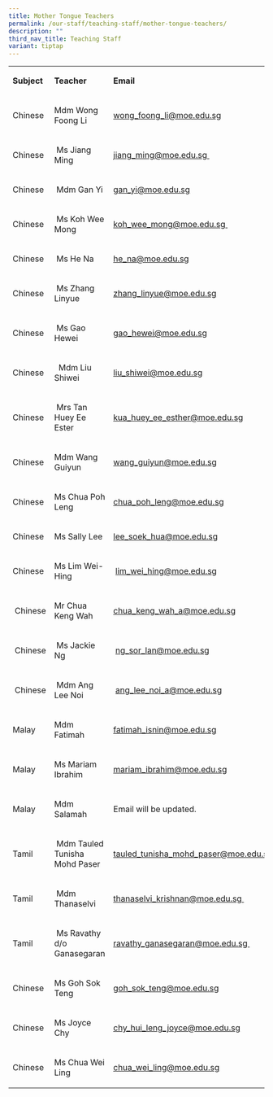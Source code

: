 ```yaml
---
title: Mother Tongue Teachers
permalink: /our-staff/teaching-staff/mother-tongue-teachers/
description: ""
third_nav_title: Teaching Staff
variant: tiptap
---
```

<table><tbody><tr><td rowspan="1" colspan="1"><p><strong>Subject&nbsp;</strong></p></td><td rowspan="1" colspan="1"><p><strong>Teacher</strong></p></td><td rowspan="1" colspan="1"><p><strong>Email</strong></p></td></tr><tr><td rowspan="1" colspan="1"><p>Chinese</p></td><td rowspan="1" colspan="1"><p>Mdm Wong Foong Li<br></p></td><td rowspan="1" colspan="1"><p><a href="mailto:wong_foong_li@moe.edu.sg" rel="noopener noreferrer nofollow" target="">wong_foong_li@moe.edu.sg</a><br></p></td></tr><tr><td rowspan="1" colspan="1"><p>Chinese</p></td><td rowspan="1" colspan="1"><p>&nbsp;Ms Jiang Ming</p></td><td rowspan="1" colspan="1"><p><a href="mailto:jiang_ming@moe.edu.sg" rel="noopener noreferrer nofollow" target="">jiang_ming@moe.edu.sg&nbsp;</a></p></td></tr><tr><td rowspan="1" colspan="1"><p>Chinese</p></td><td rowspan="1" colspan="1"><p>&nbsp;Mdm Gan Yi</p></td><td rowspan="1" colspan="1"><p><a href="mailto:gan_yi@moe.edu.sg" rel="noopener noreferrer nofollow" target="">gan_yi@moe.edu.sg</a></p></td></tr><tr><td rowspan="1" colspan="1"><p>Chinese</p></td><td rowspan="1" colspan="1"><p>&nbsp;Ms Koh Wee Mong</p></td><td rowspan="1" colspan="1"><p><a href="mailto:koh_wee_mong@moe.edu.sg" rel="noopener noreferrer nofollow" target="">koh_wee_mong@moe.edu.sg&nbsp;</a></p></td></tr><tr><td rowspan="1" colspan="1"><p>Chinese</p></td><td rowspan="1" colspan="1"><p>&nbsp;Ms He Na</p></td><td rowspan="1" colspan="1"><p><a href="mailto:he_na@moe.edu.sg" rel="noopener noreferrer nofollow" target="">he_na@moe.edu.sg</a></p></td></tr><tr><td rowspan="1" colspan="1"><p>Chinese</p></td><td rowspan="1" colspan="1"><p>&nbsp;Ms Zhang Linyue</p></td><td rowspan="1" colspan="1"><p><a href="mailto:zhang_linyue@moe.edu.sg" rel="noopener noreferrer nofollow" target="">zhang_linyue@moe.edu.sg</a>&nbsp;</p></td></tr><tr><td rowspan="1" colspan="1"><p>Chinese</p></td><td rowspan="1" colspan="1"><p>&nbsp;Ms Gao Hewei</p></td><td rowspan="1" colspan="1"><p><a href="mailto:gao_hewei@moe.edu.sg" rel="noopener noreferrer nofollow" target="">gao_hewei@moe.edu.sg</a></p></td></tr><tr><td rowspan="1" colspan="1"><p>Chinese</p></td><td rowspan="1" colspan="1"><p>&nbsp;&nbsp;Mdm Liu Shiwei</p></td><td rowspan="1" colspan="1"><p><a href="mailto:liu_shiwei@moe.edu.sg" rel="noopener noreferrer nofollow" target="">liu_shiwei@moe.edu.sg</a></p></td></tr><tr><td rowspan="1" colspan="1"><p>Chinese</p></td><td rowspan="1" colspan="1"><p>&nbsp;Mrs Tan Huey Ee Ester&nbsp;</p></td><td rowspan="1" colspan="1"><p><a href="mailto:kua_huey_ee_esther@moe.edu.sg" rel="noopener noreferrer nofollow" target="">kua_huey_ee_esther@moe.edu.sg</a>&nbsp;</p></td></tr><tr><td rowspan="1" colspan="1"><p>Chinese</p></td><td rowspan="1" colspan="1"><p>Mdm Wang Guiyun&nbsp;</p></td><td rowspan="1" colspan="1"><p><a href="mailto:wang_guiyun@moe.edu.sg" rel="noopener noreferrer nofollow" target="">wang_guiyun@moe.edu.sg</a>&nbsp;</p></td></tr><tr><td rowspan="1" colspan="1"><p>Chinese&nbsp;</p></td><td rowspan="1" colspan="1"><p>Ms Chua Poh Leng&nbsp;</p></td><td rowspan="1" colspan="1"><p><a href="mailto:chua_poh_leng@moe.edu.sg" rel="noopener noreferrer nofollow" target="">chua_poh_leng@moe.edu.sg</a>&nbsp;&nbsp;</p></td></tr><tr><td rowspan="1" colspan="1"><p>Chinese&nbsp;</p></td><td rowspan="1" colspan="1"><p>Ms Sally Lee</p></td><td rowspan="1" colspan="1"><p><a href="mailto:lee_soek_hua@moe.edu.sg" rel="noopener noreferrer nofollow" target="">lee_soek_hua@moe.edu.sg</a></p></td></tr><tr><td rowspan="1" colspan="1"><p>Chinese</p></td><td rowspan="1" colspan="1"><p>Ms Lim Wei-Hing&nbsp;</p></td><td rowspan="1" colspan="1"><p>&nbsp;<a href="mailto:lim_wei_hing@moe.edu.sg" rel="noopener noreferrer nofollow" target="">lim_wei_hing@moe.edu.sg</a></p></td></tr><tr><td rowspan="1" colspan="1"><p>&nbsp;Chinese</p></td><td rowspan="1" colspan="1"><p>Mr Chua Keng Wah</p></td><td rowspan="1" colspan="1"><p><a href="mailto:chua_keng_wah_a@moe.edu.sg" rel="noopener noreferrer nofollow" target="">chua_keng_wah_a@moe.edu.sg</a></p></td></tr><tr><td rowspan="1" colspan="1"><p>&nbsp;Chinese</p></td><td rowspan="1" colspan="1"><p>&nbsp;Ms Jackie Ng</p></td><td rowspan="1" colspan="1"><p>&nbsp;<a href="mailto:ng_sor_lan@moe.edu.sg" rel="noopener noreferrer nofollow" target="">ng_sor_lan@moe.edu.sg</a>&nbsp;</p></td></tr><tr><td rowspan="1" colspan="1"><p>&nbsp;Chinese</p></td><td rowspan="1" colspan="1"><p>&nbsp;Mdm Ang Lee Noi</p></td><td rowspan="1" colspan="1"><p>&nbsp;<a href="mailto:ang_lee_noi_a@moe.edu.sg" rel="noopener noreferrer nofollow" target="">ang_lee_noi_a@moe.edu.sg</a>&nbsp;</p></td></tr><tr><td rowspan="1" colspan="1"><p>Malay</p></td><td rowspan="1" colspan="1"><p>Mdm Fatimah</p></td><td rowspan="1" colspan="1"><p><a href="mailto:fatimah_isnin@moe.edu.sg" rel="noopener noreferrer nofollow" target="_blank">fatimah_isnin@moe.edu.sg</a></p></td></tr><tr><td rowspan="1" colspan="1"><p>Malay</p></td><td rowspan="1" colspan="1"><p>Ms Mariam Ibrahim</p></td><td rowspan="1" colspan="1"><p><a href="mailto:mariam_ibrahim@moe.edu.sg" rel="noopener noreferrer nofollow" target="">mariam_ibrahim@moe.edu.sg</a><br></p></td></tr><tr><td rowspan="1" colspan="1"><p>Malay</p></td><td rowspan="1" colspan="1"><p>Mdm Salamah</p></td><td rowspan="1" colspan="1"><p>Email will be updated.</p></td></tr><tr><td rowspan="1" colspan="1"><p>Tamil</p></td><td rowspan="1" colspan="1"><p>&nbsp;Mdm Tauled Tunisha Mohd Paser</p></td><td rowspan="1" colspan="1"><p><a href="mailto:tauled_tunisha_mohd_paser@moe.edu.sg" rel="noopener noreferrer nofollow" target="">tauled_tunisha_mohd_paser@moe.edu.sg</a>&nbsp;</p></td></tr><tr><td rowspan="1" colspan="1"><p>Tamil</p></td><td rowspan="1" colspan="1"><p>&nbsp;Mdm Thanaselvi</p></td><td rowspan="1" colspan="1"><p><a href="mailto:thanaselvi_krishnan@moe.edu.sg" rel="noopener noreferrer nofollow" target="">thanaselvi_krishnan@moe.edu.sg&nbsp;</a></p></td></tr><tr><td rowspan="1" colspan="1"><p>Tamil</p></td><td rowspan="1" colspan="1"><p>&nbsp;Ms Ravathy d/o Ganasegaran</p></td><td rowspan="1" colspan="1"><p><a href="mailto:ravathy_ganasegaran@moe.edu.sg" rel="noopener noreferrer nofollow" target="">ravathy_ganasegaran@moe.edu.sg&nbsp;</a></p></td></tr><tr><td rowspan="1" colspan="1"><p>Chinese</p></td><td rowspan="1" colspan="1"><p>Ms Goh Sok Teng</p></td><td rowspan="1" colspan="1"><p><a href="mailto:goh_sok_teng@moe.edu.sg" rel="noopener noreferrer nofollow" target="_blank">goh_sok_teng@moe.edu.sg</a></p></td></tr><tr><td rowspan="1" colspan="1"><p>Chinese</p></td><td rowspan="1" colspan="1"><p>Ms Joyce Chy</p></td><td rowspan="1" colspan="1"><p><a href="mailto:chy_hui_leng_joyce@moe.edu.sg" rel="noopener noreferrer nofollow" target="_blank">chy_hui_leng_joyce@moe.edu.sg</a></p></td></tr><tr><td rowspan="1" colspan="1"><p>Chinese</p></td><td rowspan="1" colspan="1"><p>Ms Chua Wei Ling</p></td><td rowspan="1" colspan="1"><p><a href="mailto:chua_wei_ling@moe.edu.sg" rel="noopener noreferrer nofollow" target="_blank">chua_wei_ling@moe.edu.sg</a></p></td></tr></tbody></table><p></p>